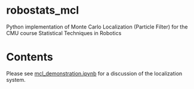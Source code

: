 # robostats_mcl
Python implementation of Monte Carlo Localization (Particle Filter) for the CMU course Statistical Techniques in Robotics

# Contents
Please see [mcl_demonstration.ipynb](https://github.com/sjobeek/robostats_mcl/blob/master/mcl_demonstration.ipynb) for a discussion of the localization system.
